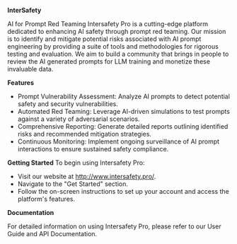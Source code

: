 **InterSafety**

AI for Prompt Red Teaming Intersafety Pro is a cutting-edge platform dedicated to enhancing AI safety through prompt red teaming. Our mission is to identify and mitigate potential risks associated with AI prompt engineering by providing a suite of tools and methodologies for rigorous testing and evaluation. We aim to build a community that brings in people to review the AI generated prompts for LLM training and monetize these invaluable data.

**Features**
- Prompt Vulnerability Assessment: Analyze AI prompts to detect potential safety and security vulnerabilities.
- Automated Red Teaming: Leverage AI-driven simulations to test prompts against a variety of adversarial scenarios.
- Comprehensive Reporting: Generate detailed reports outlining identified risks and recommended mitigation strategies.
- Continuous Monitoring: Implement ongoing surveillance of AI prompt interactions to ensure sustained safety compliance.

**Getting Started**
To begin using Intersafety Pro:
- Visit our website at http://www.intersafety.pro/.
- Navigate to the "Get Started" section.
- Follow the on-screen instructions to set up your account and access the platform's features.

**Documentation**

For detailed information on using Intersafety Pro, please refer to our User Guide and API Documentation.
